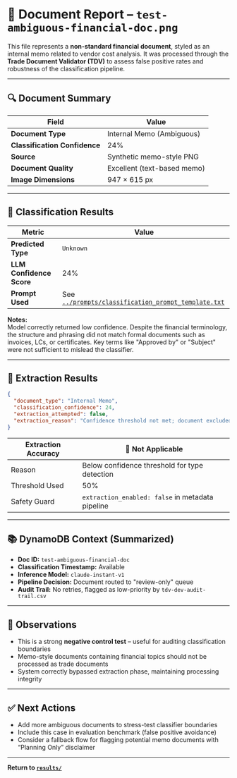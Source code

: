 # 📄 Document Report – `test-ambiguous-financial-doc.png`

This file represents a **non-standard financial document**, styled as an internal memo related to vendor cost analysis. It was processed through the **Trade Document Validator (TDV)** to assess false positive rates and robustness of the classification pipeline.

---

## 🔍 Document Summary

| Field              | Value |
|--------------------|-------|
| **Document Type**  | Internal Memo (Ambiguous) |
| **Classification Confidence** | 24% |
| **Source**         | Synthetic memo-style PNG |
| **Document Quality** | Excellent (text-based memo) |
| **Image Dimensions** | 947 × 615 px |

---

## 🧠 Classification Results

| Metric        | Value |
|---------------|-------|
| **Predicted Type** | `Unknown` |
| **LLM Confidence Score** | 24% |
| **Prompt Used** | See [`../prompts/classification_prompt_template.txt`](../prompts/classification_prompt_template.txt) |

**Notes:**  
Model correctly returned low confidence. Despite the financial terminology, the structure and phrasing did not match formal documents such as invoices, LCs, or certificates. Key terms like "Approved by" or "Subject" were not sufficient to mislead the classifier.

---

## 🧾 Extraction Results

```json
{
  "document_type": "Internal Memo",
  "classification_confidence": 24,
  "extraction_attempted": false,
  "extraction_reason": "Confidence threshold not met; document excluded from extraction step"
}
```

| Extraction Accuracy | 🚫 Not Applicable |
|---------------------|------------------|
| Reason              | Below confidence threshold for type detection |
| Threshold Used      | 50% |
| Safety Guard        | `extraction_enabled: false` in metadata pipeline |

---

## 📚 DynamoDB Context (Summarized)

- **Doc ID:** `test-ambiguous-financial-doc`
- **Classification Timestamp:** Available
- **Inference Model:** `claude-instant-v1`
- **Pipeline Decision:** Document routed to "review-only" queue
- **Audit Trail:** No retries, flagged as low-priority by `tdv-dev-audit-trail.csv`

---

## 🔎 Observations

- This is a strong **negative control test** – useful for auditing classification boundaries
- Memo-style documents containing financial topics should not be processed as trade documents
- System correctly bypassed extraction phase, maintaining processing integrity

---

## ✅ Next Actions

- Add more ambiguous documents to stress-test classifier boundaries
- Include this case in evaluation benchmark (false positive avoidance)
- Consider a fallback flow for flagging potential memo documents with “Planning Only” disclaimer

---

**Return to [`results/`](../results/)**